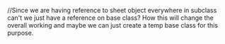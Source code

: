 //Since we are having reference to sheet object everywhere in subclass can't we just have a reference on base class? How this will change the overall working and maybe we can just create a temp base class for this purpose.
